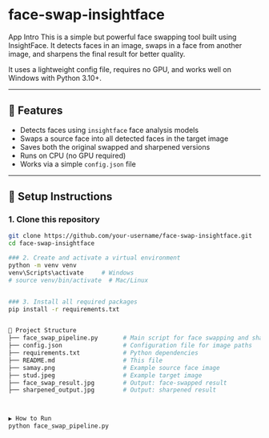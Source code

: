 # face-swap-insightface

App Intro
This is a simple but powerful face swapping tool built using InsightFace. It detects faces in an image, swaps in a face from another image, and sharpens the final result for better quality.

It uses a lightweight config file, requires no GPU, and works well on Windows with Python 3.10+.

---

## 🔧 Features

- Detects faces using `insightface` face analysis models
- Swaps a source face into all detected faces in the target image
- Saves both the original swapped and sharpened versions
- Runs on CPU (no GPU required)
- Works via a simple `config.json` file

---

## 🚀 Setup Instructions

### 1. Clone this repository

```bash
git clone https://github.com/your-username/face-swap-insightface.git
cd face-swap-insightface

### 2. Create and activate a virtual environment
python -m venv venv
venv\Scripts\activate     # Windows
# source venv/bin/activate  # Mac/Linux


### 3. Install all required packages
pip install -r requirements.txt


📁 Project Structure
├── face_swap_pipeline.py       # Main script for face swapping and sharpening
├── config.json                 # Configuration file for image paths
├── requirements.txt            # Python dependencies
├── README.md                   # This file
├── samay.png                   # Example source face image
├── stud.jpeg                   # Example target image
├── face_swap_result.jpg        # Output: face-swapped result
├── sharpened_output.jpg        # Output: sharpened result



▶️ How to Run
python face_swap_pipeline.py
